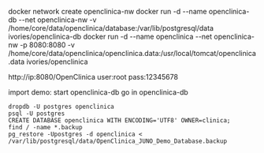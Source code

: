docker network create openclinica-nw
docker run -d --name openclinica-db --net openclinica-nw -v /home/core/data/openclinica/database:/var/lib/postgresql/data ivories/openclinica-db
docker run -d --name openclinica --net openclinica-nw -p 8080:8080 -v /home/core/data/openclinica/openclinica.data:/usr/local/tomcat/openclinica.data ivories/openclinica

http://ip:8080/OpenClinica
user:root
pass:12345678

import demo:
start openclinica-db
go in openclinica-db
  
    dropdb -U postgres openclinica
    psql -U postgres
    CREATE DATABASE openclinica WITH ENCODING='UTF8' OWNER=clinica;
    find / -name *.backup
    pg_restore -Upostgres -d openclinica < /var/lib/postgresql/data/OpenClinica_JUNO_Demo_Database.backup

